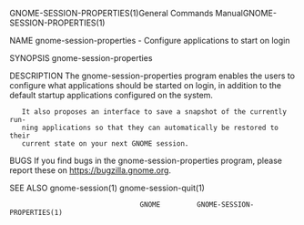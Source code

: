 GNOME-SESSION-PROPERTIES(1)General Commands ManualGNOME-SESSION-PROPERTIES(1)

NAME
       gnome-session-properties - Configure applications to start on login

SYNOPSIS
       gnome-session-properties

DESCRIPTION
       The  gnome-session-properties  program  enables the users to configure
       what applications should be started  on  login,  in  addition  to  the
       default startup applications configured on the system.

       It also proposes an interface to save a snapshot of the currently run‐
       ning applications so that they can automatically be restored to  their
       current state on your next GNOME session.

BUGS
       If  you  find  bugs  in  the  gnome-session-properties program, please
       report these on https://bugzilla.gnome.org.

SEE ALSO
       gnome-session(1) gnome-session-quit(1)

                                    GNOME         GNOME-SESSION-PROPERTIES(1)
